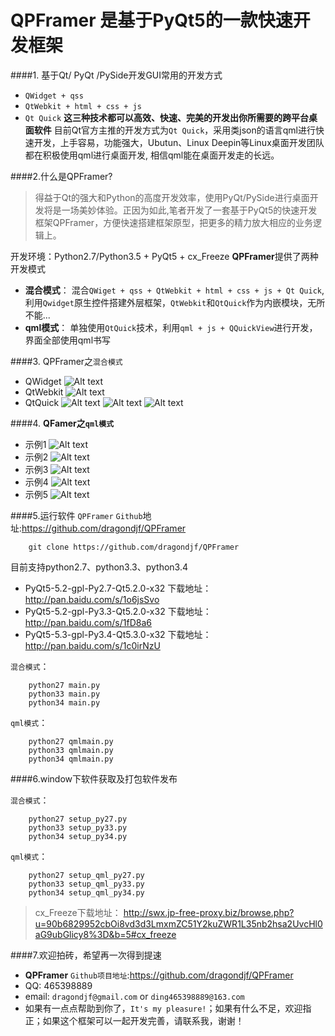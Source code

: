 QPFramer 是基于PyQt5的一款快速开发框架
====================================
####1. 基于Qt/ PyQt /PySide开发GUI常用的开发方式
+ ``QWidget + qss``
+ ``QtWebkit + html + css + js``
+ ``Qt Quick``
**这三种技术都可以高效、快速、完美的开发出你所需要的跨平台桌面软件**
目前Qt官方主推的开发方式为``Qt Quick``，采用类json的语言qml进行快速开发，上手容易，功能强大，Ubutun、Linux Deepin等Linux桌面开发团队都在积极使用qml进行桌面开发, 相信qml能在桌面开发走的长远。

####2.什么是QPFramer?
> 得益于Qt的强大和Python的高度开发效率，使用PyQt/PySide进行桌面开发将是一场美妙体验。正因为如此,笔者开发了一套基于PyQt5的快速开发框架QPFramer，方便快速搭建框架原型，把更多的精力放大相应的业务逻辑上。

开发环境：Python2.7/Python3.5 + PyQt5 + cx_Freeze
**QPFramer**提供了两种开发模式
+ **混合模式**： 混合``QWiget + qss + QtWebkit + html + css + js + Qt Quick``,利用``Qwidget``原生控件搭建外层框架，``QtWebkit``和``QtQuick``作为内嵌模块，无所不能...
+ **qml模式**： 单独使用``QtQuick``技术，利用``qml + js + QQuickView``进行开发，界面全部使用qml书写

####3. QPFramer之``混合模式``
+ QWidget
![Alt text](doc/images/混合模式qwidget.png)
+ QtWebkit
![Alt text](doc/images/混合模式webkit.png)
+ QtQuick
![Alt text](doc/images/混合模式.png)
![Alt text](doc/images/混合模式quick.png)
![Alt text](doc/images/混合模式quick2.png)


####4. **QFamer之``qml模式``**
+ 示例1
![Alt text](doc/images/qml4.png)
+ 示例2
![Alt text](doc/images/qml5.png)
+ 示例3
![Alt text](doc/images/qml1.png)
+ 示例4
![Alt text](doc/images/qml2.png)
+ 示例5
![Alt text](doc/images/qml5.png)

####5.运行软件
``QPFramer`` ``Github``地址:https://github.com/dragondjf/QPFramer

        git clone https://github.com/dragondjf/QPFramer

目前支持python2.7、python3.3、python3.4

+ PyQt5-5.2-gpl-Py2.7-Qt5.2.0-x32 下载地址：http://pan.baidu.com/s/1o6jsSvo
+ PyQt5-5.2-gpl-Py3.3-Qt5.2.0-x32 下载地址：http://pan.baidu.com/s/1fD8a6
+ PyQt5-5.3-gpl-Py3.4-Qt5.3.0-x32 下载地址：http://pan.baidu.com/s/1c0irNzU

``混合模式``： 
               
        python27 main.py
        python33 main.py
        python34 main.py
``qml模式``：  

        python27 qmlmain.py
        python33 qmlmain.py
        python34 qmlmain.py

####6.window下软件获取及打包软件发布

``混合模式``： 
               
        python27 setup_py27.py
        python33 setup_py33.py
        python34 setup_py34.py
``qml模式``：  

        python27 setup_qml_py27.py
        python33 setup_qml_py33.py
        python34 setup_qml_py34.py
>cx_Freeze下载地址：
        http://swx.jp-free-proxy.biz/browse.php?u=90b6829952cbOi8vd3d3LmxmZC51Y2kuZWR1L35nb2hsa2UvcHl0aG9ubGlicy8%3D&b=5#cx_freeze

####7.欢迎拍砖，希望再一次得到提速
+ **QPFramer** ``Github项目地址``:https://github.com/dragondjf/QPFramer
+ QQ: 465398889
+ email: ``dragondjf@gmail.com`` or ``ding465398889@163.com``
+ 如果有一点点帮助到你了，``It's my pleasure!``；如果有什么不足，欢迎指正；如果这个框架可以一起开发完善，请联系我，谢谢！
